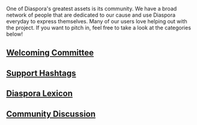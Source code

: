 One of Diaspora's greatest assets is its community. We have a broad network of people that are dedicated to our cause and use Diaspora everyday to express themselves. Many of our users love helping out with the project. If you want to pitch in, feel free to take a look at the categories below!

## [Welcoming Committee](https://github.com/diaspora/diaspora/wiki/Welcoming-Committee)

## [Support Hashtags](https://github.com/diaspora/diaspora/wiki/Support-Hashtags)

## [Diaspora Lexicon](https://github.com/diaspora/diaspora/wiki/lexicon)

## [Community Discussion]()